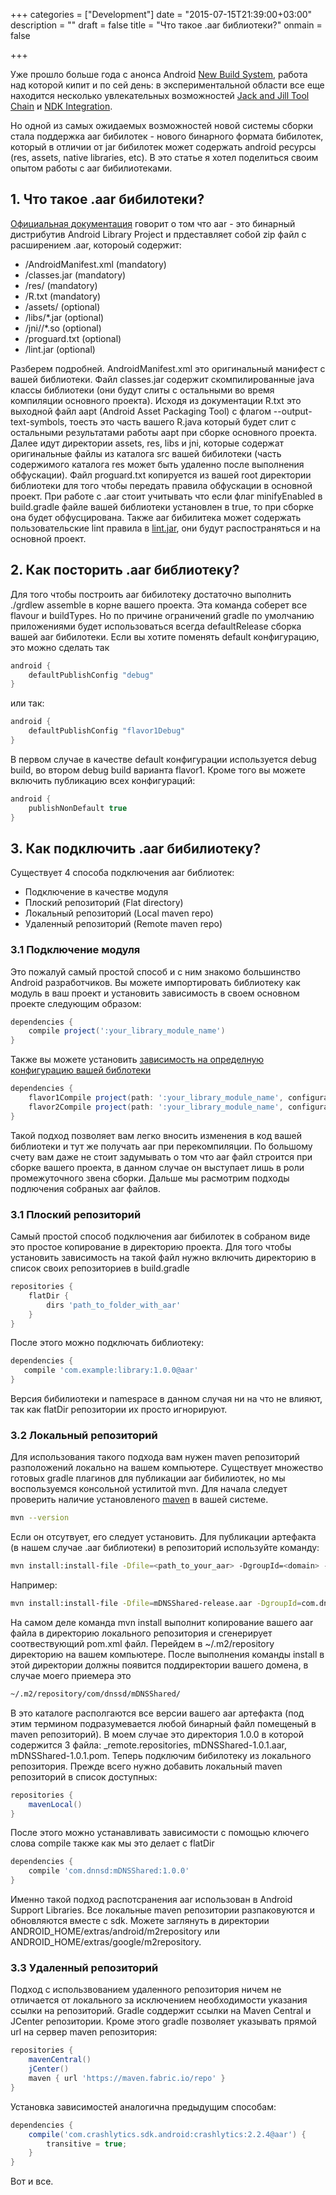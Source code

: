 +++
categories = ["Development"]
date = "2015-07-15T21:39:00+03:00"
description = ""
draft = false
title = "Что такое .aar библиотеки?"
onmain = false

+++

Уже прошло больше года с анонса Android [New Build System](http://tools.android.com/tech-docs/new-build-system), работа над которой кипит и по сей день: в экспериментальной области все еще находится несколько увлекательных возможностей [Jack and Jill Tool Chain](http://tools.android.com/tech-docs/jackandjill) и [NDK Integration](http://tools.android.com/tech-docs/new-build-system/gradle-experimental#TOC-Ndk-Integration).

Но одной из самых ожидаемых возможностей новой системы сборки стала поддержка aar бибилотек - нового бинарного формата бибилотек, который в отличии от jar бибилотек может содержать android ресурсы (res, assets, native libraries, etc).  В это статье я хотел поделиться своим опытом работы с aar бибилиотеками.
<!--more-->

##  1. Что такое .aar бибилотеки?
[Официальная документация](http://tools.android.com/tech-docs/new-build-system/aar-format) говорит о том что aar  - это бинарный дистрибутив Android Library Project и прдеставляет собой zip файл с расширением .aar, котороый содержит:

* /AndroidManifest.xml (mandatory)
* /classes.jar (mandatory)		
* /res/ (mandatory)
* /R.txt (mandatory)
* /assets/ (optional)
* /libs/*.jar (optional)
* /jni/<abi>/*.so (optional)
* /proguard.txt (optional)
* /lint.jar (optional)
	
Разберем подробней. AndroidManifest.xml это оригинальный манифест с вашей библиотеки. Файл сlasses.jar содержит скомпилированные java классы библиотеки (они будут слиты с остальными во время компиляции основного проекта). Исходя из документации R.txt это выходной файл aapt (Android Asset Packaging Tool) с флагом --output-text-symbols, тоесть это часть вашего R.java который будет слит с остальными результатами работы aapt при сборке основного проекта. Далее идут директории assets, res, libs и jni, которые содержат оригинальные файлы из каталога src вашей бибилотеки (часть содержимого каталога res может быть удаленно после выполнения обфускации). Файл proguard.txt копируется из вашей root директории библиотеки для того чтобы передать правила обфускации в основной проект. При  работе с .aar стоит учитывать что если флаг minifyEnabled в build.gradle файле вашей библиотеки установлен в true, то при сборке она будет обфусцирована. Также aar бибилитека может содержать пользовательские lint правила в [lint.jar](https://groups.google.com/forum/#!msg/adt-dev/seWAK5r1fjI/0ed2rztjDbEJ), они будут распостраняться и на основной проект.
	
## 2. Как посторить .aar библиотеку?

Для того чтобы построить aar бибилотеку достаточно выполнить ./grdlew assemble в корне вашего проекта. Эта команда соберет все flavour и buildTypes. Но по причине ограничений gradle по умолчанию приложениями будет использоваться всегда defaultRelease сборка вашей aar бибилотеки. Если вы хотите поменять default конфигурацию, это можно сделать так
	
~~~gradle
android {
    defaultPublishConfig "debug"
} 
~~~
	
или так:
	
~~~gradle
android {
    defaultPublishConfig "flavor1Debug"
}
~~~
	
В первом случае в качестве default конфигурации используется debug build, во втором debug build варианта flavor1. Кроме того вы можете включить публикацию всех конфигураций:

~~~gradle
android {        
    publishNonDefault true
}
~~~
	
## 3. Как подключить .aar бибилиотеку?

Существует 4 способа подключения aar библиотек:

- Подключение в качестве модуля
- Плоский репозиторий (Flat directory)
- Локальный репозиторий (Local maven repo)
- Удаленный репозиторий (Remote maven repo)

### 3.1 Подключение модуля

Это пожалуй самый простой способ и с ним знакомо большинство Android разработчиков. Вы можете импортировать библиотеку как модуль в ваш проект и установить зависимость в своем основном проекте следующим образом:

~~~gradle
dependencies {
    compile project(':your_library_module_name')
}
~~~

Также вы можете установить [зависимость на определную конфигурацию вашей библотеки](http://tools.android.com/tech-docs/new-build-system/user-guide#TOC-Referencing-a-Library)

~~~gradle
dependencies {
    flavor1Compile project(path: ':your_library_module_name', configuration: 'flavor1Release')
    flavor2Compile project(path: ':your_library_module_name', configuration: 'flavor2Release')
}
~~~

Такой подход позволяет вам легко вносить изменения в код вашей библиотеки и тут же получать aar при перекомпиляции. По большому счету вам даже не стоит задумывать о том что aar файл строится при сборке вашего проекта, в данном случае он выступает лишь в роли промежуточного звена сборки. Дальше мы расмотрим подходы подлючения собраных aar файлов.

### 3.1 Плоский репозиторий
	
Самый простой способ подключения aar бибилотек в собраном виде это простое копирование в директорию проекта. Для того чтобы установить зависимость на такой файл нужно включить директорию в список своих репозиториев в build.gradle

~~~gradle
repositories {
    flatDir {
        dirs 'path_to_folder_with_aar'
    }
}
~~~

После этого можно подключать библиотеку:

~~~gradle
dependencies {
   compile 'com.example:library:1.0.0@aar'
}
~~~

Версия бибилиотеки и namespace в данном случая ни на что не влияют, так как flatDir репозитории их просто игнорируют.

### 3.2 Локальный репозиторий

Для использования такого подхода вам нужен maven репозиторий разположений локально на вашем компьютере. Существует множество готовых gradle плагинов для публикации aar бибилиотек, но мы воспользуемся консольной устилитой mvn. Для начала следует проверить наличие установленого [maven](https://maven.apache.org/) в вашей системе.
	
~~~zsh
mvn --version
~~~

Если он отсутвует, его следует установить. Для публикации артефакта (в нашем случае .aar  библиотеки) в репозиторий используйте команду:
	
~~~zsh
mvn install:install-file -Dfile=<path_to_your_aar> -DgroupId=<domain> -DartifactId=<artifact_id> -Dversion=<version> -Dpackaging=aar
~~~

Например:
	
~~~zsh
mvn install:install-file -Dfile=mDNSShared-release.aar -DgroupId=com.dnssd -DartifactId=mDNSShared -Dversion=1.0.0 -Dpackaging=aar
~~~

На самом деле команда mvn install выполнит копирование вашего aar файла в директорию локального репозитория и сгенерирует соотвествующий pom.xml файл. Перейдем в ~/.m2/repository директорию на вашем компьютере. После выполнения команды install в этой директории должны появится поддиректории вашего домена, в случае моего приемера это 

~~~zsh
~/.m2/repository/com/dnssd/mDNSShared/
~~~

В это каталоге располгаются все версии вашего aar артефакта (под этим термином подразумевается любой бинарный файл помещеный в maven репозиторий). В моем случае это директория 1.0.0 в которой содержится 3 файла: _remote.repositories, mDNSShared-1.0.1.aar, mDNSShared-1.0.1.pom. Теперь подключим бибилотеку из локального репозитория. Прежде всего нужно добавить локальный maven репозиторий в список доступных:

~~~gradle
repositories {
    mavenLocal()
}
~~~
    
После этого можно устанавливать зависимости с помощью ключего слова compile также как мы это делает с flatDir

~~~gradle
dependencies {
    compile 'com.dnnsd:mDNSShared:1.0.0'
}
~~~

Именно такой подход распотсранения aar использован в Android Support Libraries. Все локальные maven репозитории разпаковуются и обновляются вместе с sdk.  Можете заглянуть в директории ANDROID_HOME/extras/android/m2repository или ANDROID_HOME/extras/google/m2repository.
	
### 3.3 Удаленный репозиторий

Подход с использвованием удаленного репозитория ничем не отличается от локального за исключением необходимости указания ссылки на репозиторий. Gradle соддержит ссылки на Maven Central и JCenter репозитории. Кроме этого gradle позволяет указывать прямой url на сервер maven репозитория:
	
~~~gradle
repositories {
    mavenCentral()
    jCenter()
    maven { url 'https://maven.fabric.io/repo' }
}
~~~

Установка зависимостей аналогична предыдущим способам:

~~~gradle
dependencies {
    compile('com.crashlytics.sdk.android:crashlytics:2.2.4@aar') {
        transitive = true;
    }
}
~~~
    
Вот и все.